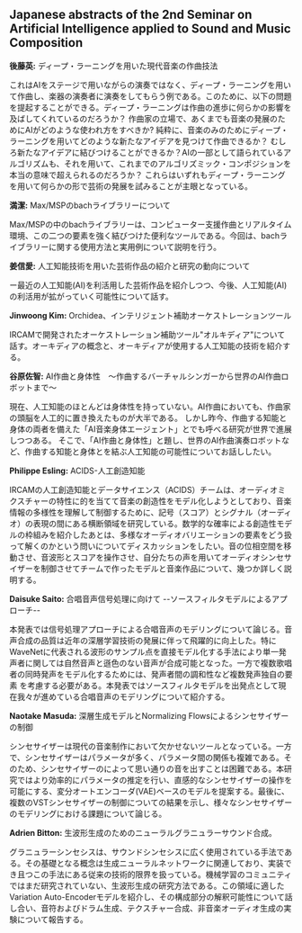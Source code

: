 <!---
render and export with https://md2pdf.netlify.com (https://www.markdowntopdf.com does not support japanese characters)
--->

## Japanese abstracts of the 2nd Seminar on Artificial Intelligence applied to Sound and Music Composition

**後藤英:** ディープ・ラーニングを用いた現代音楽の作曲技法

これはAIをステージで用いながらの演奏ではなく、ディープ・ラーニングを用いて作曲し、楽器の演奏者に演奏をしてもらう例である。このために、以下の問題を提起することができる。ディープ・ラーニングは作曲の進歩に何らかの影響を及ばしてくれているのだろうか？ 作曲家の立場で、あくまでも音楽の発展のためにAIがどのような使われ方をすべきか? 純粋に、音楽のみのためにディープ・ラーニングを用いてどのような新たなアイデアを見つけて作曲できるか？ むしろ新たなアイデアに結びつけることができるか？AIの一部として語られているアルゴリズムも、それを用いて、これまでのアルゴリズミック・コンポジションを本当の意味で超えられるのだろうか？ これらはいずれもディープ・ラーニングを用いて何らかの形で芸術の発展を試みることが主眼となっている。

**満潔:** Max/MSPのbachライブラリーについて

Max/MSPの中のbachライブラリーは、コンピューター支援作曲とリアルタイム環境、この二つの要素を強く結びつけた便利なツールである。今回は、bachライブラリーに関する使用方法と実用例について説明を行う。

**姜信愛:** 人工知能技術を用いた芸術作品の紹介と研究の動向について

ー最近の人工知能(AI)を利活用した芸術作品を紹介しつつ、今後、人工知能(AI)の利活用が拡がっていく可能性について話す。

**Jinwoong Kim:** Orchidea、インテリジェント補助オーケストレーションツール

IRCAMで開発されたオーケストレーション補助ツール"オルキディア"について話す。オーキディアの概念と、オーキディアが使用する人工知能の技術を紹介する。

**谷原佐智:** AI作曲と身体性　〜作曲するバーチャルシンガーから世界のAI作曲ロボットまで〜

現在、人工知能のほとんどは身体性を持っていない。AI作曲においても、作曲家の頭脳を人工的に置き換えたものが大半である。
しかし昨今、作曲する知能と身体の両者を備えた「AI音楽身体エージェント」とでも呼べる研究が世界で進展しつつある。
そこで、「AI作曲と身体性」と題し、世界のAI作曲演奏ロボットなど、作曲する知能と身体とを結ぶ人工知能の可能性についてお話ししたい。

**Philippe Esling:** ACIDS-人工創造知能

IRCAMの人工創造知能とデータサイエンス（ACIDS）チームは、オーディオミクスチャーの特性に的を当てて音楽の創造性をモデル化しようとしており、音楽情報の多様性を理解して制御するために、記号（スコア）とシグナル（オーディオ）の表現の間にある横断領域を研究している。数学的な確率による創造性モデルの枠組みを紹介したあとは、多様なオーディオバリエーションの要素をどう扱って解くのかという問いについてディスカッションをしたい。音の位相空間を移動させ、音波形とスコアを操作させ、自分たちの声を用いてオーディオシンセサイザーを制御させてチームで作ったモデルと音楽作品について、幾つか詳しく説明する。

**Daisuke Saito:** 合唱音声信号処理に向けて --ソースフィルタモデルによるアプローチ--

本発表では信号処理アプローチによる合唱音声のモデリングについて論じる。音声合成の品質は近年の深層学習技術の発展に伴って飛躍的に向上した。特にWaveNetに代表される波形のサンプル点を直接モデル化する手法により単一発声者に関しては自然音声と遜色のない音声が合成可能となった。一方で複数歌唱者の同時発声をモデル化するためには、発声者間の調和性など複数発声独自の要素 を考慮する必要がある。本発表ではソースフィルタモデルを出発点として現在我々が進めている合唱音声のモデリングについて紹介する。

**Naotake Masuda:** 深層生成モデルとNormalizing Flowsによるシンセサイザーの制御

シンセサイザーは現代の音楽制作において欠かせないツールとなっている。一方で、シンセサイザーはパラメータが多く、パラメータ間の関係も複雑である。そのため、シンセサイザーのによって思い通りの音を出すことは困難である。本研究ではより効率的にパラメータの推定を行い、直感的なシンセサイザーの操作を可能にする、変分オートエンコーダ(VAE)ベースのモデルを提案する。最後に、複数のVSTシンセサイザーの制御についての結果を示し、様々なシンセサイザーのモデリングにおける課題について論じる。

**Adrien Bitton:** 生波形生成のためのニューラルグラニュラーサウンド合成。

グラニュラーシンセシスは、サウンドシンセシスに広く使用されている手法である。その基礎となる概念は生成ニューラルネットワークに関連しており、実装でき且つこの手法にある従来の技術的限界を扱っている。機械学習のコミュニティではまだ研究されていない、生波形生成の研究方法である。この領域に適したVariation Auto-Encoderモデルを紹介し、その構成部分の解釈可能性について話し合い、音符およびドラム生成、テクスチャー合成、非音楽オーディオ生成の実験について報告する。
